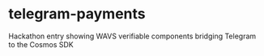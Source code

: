 # telegram-payments
Hackathon entry showing WAVS verifiable components bridging Telegram to the Cosmos SDK

